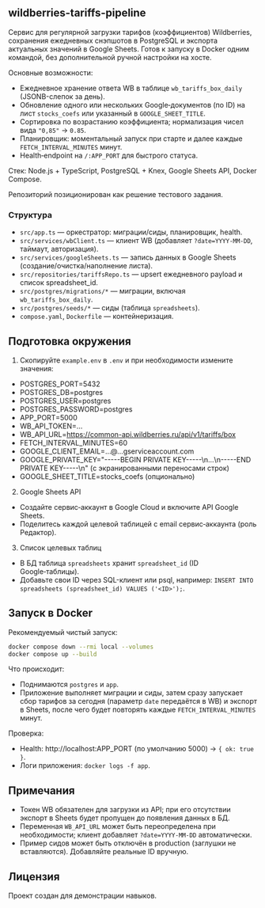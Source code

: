 ## wildberries-tariffs-pipeline

Сервис для регулярной загрузки тарифов (коэффициентов) Wildberries, сохранения ежедневных снэпшотов в PostgreSQL и экспорта актуальных значений в Google Sheets. Готов к запуску в Docker одним командой, без дополнительной ручной настройки на хосте.

Основные возможности:
- Ежедневное хранение ответа WB в таблице `wb_tariffs_box_daily` (JSONB-слепок за день).
- Обновление одного или нескольких Google‑документов (по ID) на лист `stocks_coefs` или указанный в `GOOGLE_SHEET_TITLE`.
- Сортировка по возрастанию коэффициента; нормализация чисел вида `"0,85"` → `0.85`.
- Планировщик: моментальный запуск при старте и далее каждые `FETCH_INTERVAL_MINUTES` минут.
- Health‑endpoint на `/:APP_PORT` для быстрого статуса.

Стек: Node.js + TypeScript, PostgreSQL + Knex, Google Sheets API, Docker Compose.

Репозиторий позиционирован как решение тестового задания.

### Структура
- `src/app.ts` — оркестратор: миграции/сиды, планировщик, health.
- `src/services/wbClient.ts` — клиент WB (добавляет `?date=YYYY-MM-DD`, таймаут, авторизация).
- `src/services/googleSheets.ts` — запись данных в Google Sheets (создание/очистка/наполнение листа).
- `src/repositories/tariffsRepo.ts` — upsert ежедневного payload и список spreadsheet_id.
- `src/postgres/migrations/*` — миграции, включая `wb_tariffs_box_daily`.
- `src/postgres/seeds/*` — сиды (таблица `spreadsheets`).
- `compose.yaml`, `Dockerfile` — контейнеризация.

## Подготовка окружения

1) Скопируйте `example.env` в `.env` и при необходимости измените значения:

- POSTGRES_PORT=5432
- POSTGRES_DB=postgres
- POSTGRES_USER=postgres
- POSTGRES_PASSWORD=postgres
- APP_PORT=5000
- WB_API_TOKEN=…
- WB_API_URL=https://common-api.wildberries.ru/api/v1/tariffs/box
- FETCH_INTERVAL_MINUTES=60
- GOOGLE_CLIENT_EMAIL=…@…gserviceaccount.com
- GOOGLE_PRIVATE_KEY="-----BEGIN PRIVATE KEY-----\n...\n-----END PRIVATE KEY-----\n" (с экранированными переносами строк) 
- GOOGLE_SHEET_TITLE=stocks_coefs (опционально)

2) Google Sheets API
- Создайте сервис‑аккаунт в Google Cloud и включите API Google Sheets.
- Поделитесь каждой целевой таблицей с email сервис‑аккаунта (роль Редактор).

3) Список целевых таблиц
- В БД таблица `spreadsheets` хранит `spreadsheet_id` (ID Google‑таблицы).
- Добавьте свои ID через SQL-клиент или psql, например: `INSERT INTO spreadsheets (spreadsheet_id) VALUES ('<ID>');`.

## Запуск в Docker

Рекомендуемый чистый запуск:

```bash
docker compose down --rmi local --volumes
docker compose up --build
```

Что происходит:
- Поднимаются `postgres` и `app`.
- Приложение выполняет миграции и сиды, затем сразу запускает сбор тарифов за сегодня (параметр `date` передаётся в WB) и экспорт в Sheets, после чего будет повторять каждые `FETCH_INTERVAL_MINUTES` минут.

Проверка:
- Health: http://localhost:APP_PORT (по умолчанию 5000) → `{ ok: true }`.
- Логи приложения: `docker logs -f app`.

## Примечания

- Токен WB обязателен для загрузки из API; при его отсутствии экспорт в Sheets будет пропущен до появления данных в БД.
- Переменная `WB_API_URL` может быть переопределена при необходимости; клиент добавляет `?date=YYYY-MM-DD` автоматически.
- Пример сидов может быть отключён в production (заглушки не вставляются). Добавляйте реальные ID вручную.

## Лицензия

Проект создан для демонстрации навыков.
